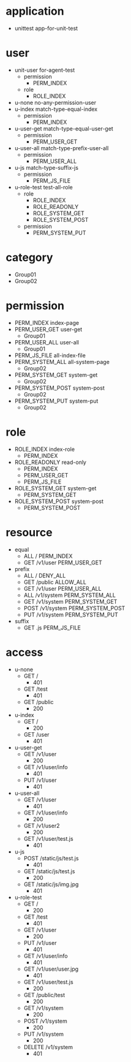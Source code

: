 # application

* unittest app-for-unit-test

# user

* unit-user for-agent-test
	* permission
		* PERM_INDEX
	* role
		* ROLE_INDEX
* u-none no-any-permission-user
* u-index match-type-equal-index
	* permission
		* PERM_INDEX
* u-user-get match-type-equal-user-get
	* permission
		* PERM_USER_GET
* u-user-all match-type-prefix-user-all
	* permission
		* PERM_USER_ALL
* u-js match-type-suffix-js
	* permission
		* PERM_JS_FILE
* u-role-test test-all-role
	* role
		* ROLE_INDEX
		* ROLE_READONLY
		* ROLE_SYSTEM_GET
		* ROLE_SYSTEM_POST
	* permission
		* PERM_SYSTEM_PUT


# category

* Group01
* Group02


# permission

* PERM_INDEX index-page
* PERM_USER_GET user-get
	* Group01
* PERM_USER_ALL user-all
	* Group01
* PERM_JS_FILE all-index-file
* PERM_SYSTEM_ALL all-system-page
	* Group02
* PERM_SYSTEM_GET system-get
	* Group02
* PERM_SYSTEM_POST system-post
	* Group02
* PERM_SYSTEM_PUT system-put
	* Group02

# role
* ROLE_INDEX index-role
	* PERM_INDEX
* ROLE_READONLY read-only
	* PERM_INDEX
	* PERM_USER_GET
	* PERM_JS_FILE
* ROLE_SYSTEM_GET system-get
	* PERM_SYSTEM_GET
* ROLE_SYSTEM_POST system-post
	* PERM_SYSTEM_POST

# resource

* equal
	* ALL / PERM_INDEX
	* GET /v1/user PERM_USER_GET
* prefix
	* ALL / DENY_ALL
	* GET /public ALLOW_ALL
	* GET /v1/user PERM_USER_ALL
	* ALL /v1/system PERM_SYSTEM_ALL
	* GET /v1/system PERM_SYSTEM_GET
	* POST /v1/system PERM_SYSTEM_POST
	* PUT /v1/system PERM_SYSTEM_PUT
* suffix
	* GET .js PERM_JS_FILE

# access

* u-none
	* GET /
		* 401
	* GET /test
		* 401
	* GET /public
		* 200
* u-index
	* GET /
		* 200
	* GET /user
		* 401
* u-user-get
	* GET /v1/user
		* 200
	* GET /v1/user/info
		* 401
	* PUT /v1/user
		* 401
* u-user-all
	* GET /v1/user
		* 401
	* GET /v1/user/info
		* 200
	* GET /v1/user2
		* 200
	* GET /v1/user/test.js
		* 401
* u-js
	* POST /static/js/test.js
		* 401
	* GET /static/js/test.js
		* 200
	* GET /static/js/img.jpg
		* 401
* u-role-test
	* GET /
		* 200
	* GET /test
		* 401
	* GET /v1/user
		* 200
	* PUT /v1/user
		* 401
	* GET /v1/user/info
		* 401
	* GET /v1/user/user.jpg
		* 401
	* GET /v1/user/test.js
		* 200
	* GET /public/test
		* 200
	* GET /v1/system
		* 200
	* POST /v1/system
		* 200
	* PUT /v1/system
		* 200
	* DELETE /v1/system
		* 401
